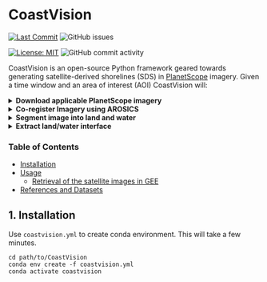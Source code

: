 # CoastVision
[![Last Commit](https://img.shields.io/github/last-commit/Climate-Resilience-Collaborative/CoastVision)](
https://github.com/Climate-Resilience-Collaborative/CoastVision/commits/)
![GitHub issues](https://img.shields.io/github/issues/Climate-Resilience-Collaborative/CoastVision)
<!-- [![GitHub release](https://img.shields.io/github/release/Climate-Resilience-Collaborative/CoastVision)](https://GitHub.com/Climate-Resilience-Collaborative/CoastVision/releases/) -->
[![License: MIT](https://img.shields.io/badge/License-MIT-yellow.svg)](https://opensource.org/licenses/MIT)
![GitHub commit activity](https://img.shields.io/github/commit-activity/y/Climate-Resilience-Collaborative/CoastVision)
<!-- [![DOI](https://zenodo.org/badge/DOI/10.5281/zenodo.2779293.svg)](https://doi.org/10.5281/zenodo.2779293) -->
<!-- [![Join the chat at https://gitter.im/CoastSat/community](https://badges.gitter.im/spyder-ide/spyder.svg)](https://gitter.im/CoastSat/community) -->

CoastVision is an open-source Python framework geared towards generating satellite-derived shorelines (SDS) in [PlanetScope](https://developers.planet.com/docs/data/planetscope/) imagery. Given a time window and an area of interest (AOI) CoastVision will:

<details>
<summary><strong>Download applicable PlanetScope imagery</strong></summary>
There are interesting things in here
</details>
<details>
<summary><strong>Co-register Imagery using AROSICS</strong></summary>
<a href="https://danschef.git-pages.gfz-potsdam.de/arosics/doc/">AROSICS</a> is an open-source <a href="https://pypi.org/project/arosics/">Python package</a> which performs image co-registration for multi-sensor satellite data.
</details>
<details>
<summary><strong>Segment image into land and water</strong></summary>
</details>
<details>
<summary><strong>Extract land/water interface</strong></summary>
</details>


### Table of Contents

- [Installation](#installation)
- [Usage](#usage)
   - [Retrieval of the satellite images in GEE](#retrieval)
- [References and Datasets](#references)


## 1. Installation<a name="introduction"></a>
Use `coastvision.yml` to create conda environment. This will take a few minutes.
```
cd path/to/CoastVision
conda env create -f coastvision.yml
conda activate coastvision
```

